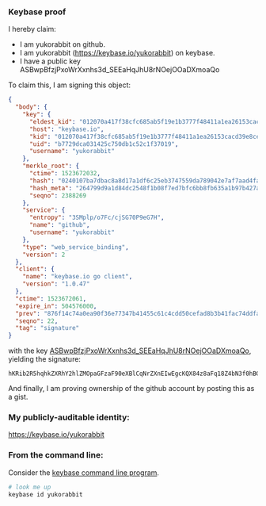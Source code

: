 ### Keybase proof

I hereby claim:

  * I am yukorabbit on github.
  * I am yukorabbit (https://keybase.io/yukorabbit) on keybase.
  * I have a public key ASBwpBfzjPxoWrXxnhs3d_SEEaHqJhU8rNOejOOaDXmoaQo

To claim this, I am signing this object:

```json
{
  "body": {
    "key": {
      "eldest_kid": "012070a417f38cfc685ab5f19e1b3777f48411a1ea26153cacd39e8ce39a0d79a8690a",
      "host": "keybase.io",
      "kid": "012070a417f38cfc685ab5f19e1b3777f48411a1ea26153cacd39e8ce39a0d79a8690a",
      "uid": "b7729dca031425c750db1c52c1f37019",
      "username": "yukorabbit"
    },
    "merkle_root": {
      "ctime": 1523672032,
      "hash": "0240107ba7dbac8a8d17a1df6c25eb3747559da789042e7af7aad4fad7ad2c1e5af300e1e1659a5cd1f256495d15d6c7caf566f6e05b402f99ae75bc8924929f",
      "hash_meta": "264799d9a1d84dc2548f1b08f7ed7bfc6bb8fb635a1b97b427a3633bd759899e",
      "seqno": 2388269
    },
    "service": {
      "entropy": "3SMplp/o7Fc/cjSG70P9eG7H",
      "name": "github",
      "username": "yukorabbit"
    },
    "type": "web_service_binding",
    "version": 2
  },
  "client": {
    "name": "keybase.io go client",
    "version": "1.0.47"
  },
  "ctime": 1523672061,
  "expire_in": 504576000,
  "prev": "876f14c74a0ea90f36e77347b41455c61c4cdd50cefad8b3b41fac74ddfa7f6e",
  "seqno": 22,
  "tag": "signature"
}
```

with the key [ASBwpBfzjPxoWrXxnhs3d_SEEaHqJhU8rNOejOOaDXmoaQo](https://keybase.io/yukorabbit), yielding the signature:

```
hKRib2R5hqhkZXRhY2hlZMOpaGFzaF90eXBlCqNrZXnEIwEgcKQX84z8aFq18Z4bN3f0hBGh6iYVPKzTnozjmg15qGkKp3BheWxvYWTESpcCFsQgh28Ux0oOqQ8253NHtBRVxhxM3VDO+tiztB+sdN36f27EILY/tEqCoFZqWWvlq+b8nSpP/S9+mdlgJuHBnTK9vGruAgHCo3NpZ8RAreLERoL8wJhNFs8bDw4YTqXCTcvTYOIyeRY0Y4Jsr8x6/OWzznL4MsFYIWwJQ3Tmy4VesUNZCc20FImSFmKVDqhzaWdfdHlwZSCkaGFzaIKkdHlwZQildmFsdWXEIO9AEhEIGeeN4Denai3mXiMiLZPpcDiZfUGzx84TLoO4o3RhZ80CAqd2ZXJzaW9uAQ==

```

And finally, I am proving ownership of the github account by posting this as a gist.

### My publicly-auditable identity:

https://keybase.io/yukorabbit

### From the command line:

Consider the [keybase command line program](https://keybase.io/download).

```bash
# look me up
keybase id yukorabbit
```
